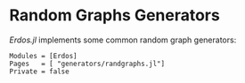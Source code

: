 # Random Graphs Generators

*Erdos.jl* implements some common random graph generators:

```@autodocs
Modules = [Erdos]
Pages   = [ "generators/randgraphs.jl"]
Private = false
```
